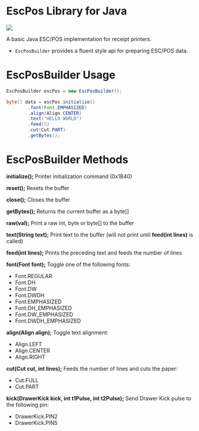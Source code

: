 EscPos Library for Java
=
[![](https://jitpack.io/v/me.alzz/escpos.svg)](https://jitpack.io/#me.alzz/escpos)

A basic Java ESC/POS implementation for receipt printers.

 - `EscPosBuilder` provides a fluent style api for preparing ESC/POS data.


EscPosBuilder Usage
=
```java
EscPosBuilder escPos = new EscPosBuilder();

byte[] data = escPos.initialize()
        .font(Font.EMPHASIZED)
        .align(Align.CENTER)
        .text("HELLO WORLD")
        .feed(5)
        .cut(Cut.PART)
        .getBytes();
```


EscPosBuilder Methods
=
**initialize();**
Printer initialization command (0x1B40)

**reset();**
Resets the buffer

**close();**
Closes the buffer

**getBytes();**
Returns the current buffer as a byte[] 

**raw(val);**
Print a raw int, byte or byte[] to the buffer

**text(String text);**
Print text to the buffer (will not print until **feed(int lines)** is called)

**feed(int lines);**
Prints the preceding text and feeds the number of lines

**font(Font font);**
Toggle one of the following fonts:
 - Font.REGULAR
 - Font.DH
 - Font.DW
 - Font.DWDH
 - Font.EMPHASIZED
 - Font.DH_EMPHASIZED
 - Font.DW_EMPHASIZED
 - Font.DWDH_EMPHASIZED

**align(Align align);**
Toggle text alignment:
 - Align.LEFT
 - Align.CENTER
 - Align.RIGHT

**cut(Cut cut, int lines);**
Feeds the number of lines and cuts the paper:
 - Cut.FULL
 - Cut.PART

**kick(DrawerKick kick, int t1Pulse, int t2Pulse);**
Send Drawer Kick pulse to the following pin:
 - DrawerKick.PIN2
 - DrawerKick.PIN5